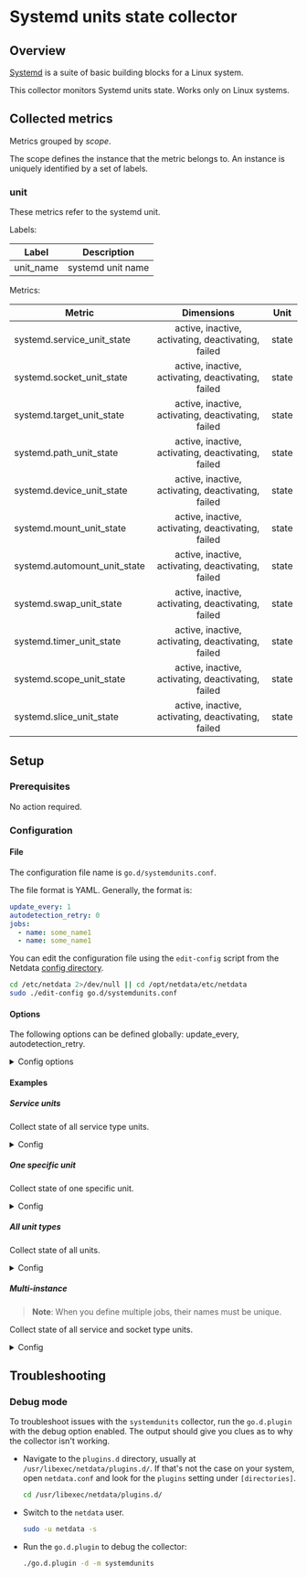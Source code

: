 # Systemd units state collector

## Overview

[Systemd](https://www.freedesktop.org/wiki/Software/systemd/) is a suite of basic building blocks for a Linux system.

This collector monitors Systemd units state. Works only on Linux systems.

## Collected metrics

Metrics grouped by *scope*.

The scope defines the instance that the metric belongs to. An instance is uniquely identified by a set of labels.

### unit

These metrics refer to the systemd unit.

Labels:

| Label     | Description       |
|-----------|-------------------|
| unit_name | systemd unit name |

Metrics:

| Metric                       |                     Dimensions                     | Unit  |
|------------------------------|:--------------------------------------------------:|:-----:|
| systemd.service_unit_state   | active, inactive, activating, deactivating, failed | state |
| systemd.socket_unit_state    | active, inactive, activating, deactivating, failed | state |
| systemd.target_unit_state    | active, inactive, activating, deactivating, failed | state |
| systemd.path_unit_state      | active, inactive, activating, deactivating, failed | state |
| systemd.device_unit_state    | active, inactive, activating, deactivating, failed | state |
| systemd.mount_unit_state     | active, inactive, activating, deactivating, failed | state |
| systemd.automount_unit_state | active, inactive, activating, deactivating, failed | state |
| systemd.swap_unit_state      | active, inactive, activating, deactivating, failed | state |
| systemd.timer_unit_state     | active, inactive, activating, deactivating, failed | state |
| systemd.scope_unit_state     | active, inactive, activating, deactivating, failed | state |
| systemd.slice_unit_state     | active, inactive, activating, deactivating, failed | state |

## Setup

### Prerequisites

No action required.

### Configuration

#### File

The configuration file name is `go.d/systemdunits.conf`.

The file format is YAML. Generally, the format is:

```yaml
update_every: 1
autodetection_retry: 0
jobs:
  - name: some_name1
  - name: some_name1
```

You can edit the configuration file using the `edit-config` script from the
Netdata [config directory](https://github.com/netdata/netdata/blob/master/docs/configure/nodes.md#the-netdata-config-directory).

```bash
cd /etc/netdata 2>/dev/null || cd /opt/netdata/etc/netdata
sudo ./edit-config go.d/systemdunits.conf
```

#### Options

The following options can be defined globally: update_every, autodetection_retry.

<details>
<summary>Config options</summary>

|        Name         | Description                                                                                                     |  Default  | Required |
|:-------------------:|-----------------------------------------------------------------------------------------------------------------|:---------:|:--------:|
|    update_every     | Data collection frequency.                                                                                      |     1     |          |
| autodetection_retry | Re-check interval in seconds. Zero means not to schedule re-check.                                              |     0     |          |
|       include       | Systemd units filter. Pattern syntax is [shell file name pattern](https://golang.org/pkg/path/filepath/#Match). | *.service |          |
|       timeout       | System bus requests timeout.                                                                                    |     1     |          |

</details>

#### Examples

##### Service units

Collect state of all service type units.
<details>
<summary>Config</summary>

```yaml
jobs:
  - name: service
    include:
      - '*.service'
```

</details>

##### One specific unit

Collect state of one specific unit.
<details>
<summary>Config</summary>

```yaml
jobs:
  - name: my-specific-service
    include:
      - 'my-specific.service'
```

</details>

##### All unit types

Collect state of all units.
<details>
<summary>Config</summary>

```yaml
jobs:
  - name: my-specific-service-unit
    include:
      - '*'
```

</details>

##### Multi-instance

> **Note**: When you define multiple jobs, their names must be unique.

Collect state of all service and socket type units.

<details>
<summary>Config</summary>

```yaml
jobs:
  - name: service
    include:
      - '*.service'

  - name: socket
    include:
      - '*.socket'
```

</details>

## Troubleshooting

### Debug mode

To troubleshoot issues with the `systemdunits` collector, run the `go.d.plugin` with the debug option enabled.
The output should give you clues as to why the collector isn't working.

- Navigate to the `plugins.d` directory, usually at `/usr/libexec/netdata/plugins.d/`. If that's not the case on
  your system, open `netdata.conf` and look for the `plugins` setting under `[directories]`.

  ```bash
  cd /usr/libexec/netdata/plugins.d/
  ```

- Switch to the `netdata` user.

  ```bash
  sudo -u netdata -s
  ```

- Run the `go.d.plugin` to debug the collector:

  ```bash
  ./go.d.plugin -d -m systemdunits
  ```
